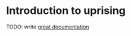 # Introduction to uprising

TODO: write [great documentation](http://jacobian.org/writing/great-documentation/what-to-write/)
